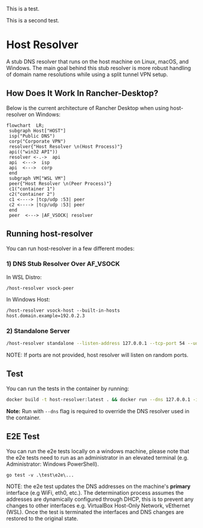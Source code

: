 This is a test.

This is a second test.

# Host Resolver
A stub DNS resolver that runs on the host machine on Linux, macOS, and Windows. The main goal behind this stub resolver is more robust handling of domain name resolutions while using a split tunnel VPN setup.

## How Does It Work In Rancher-Desktop?

Below is the current architecture of Rancher Desktop when using host-resolver on Windows:

```mermaid
flowchart  LR;
 subgraph Host["HOST"]
 isp("Public DNS")
 corp("Corporate VPN")
 resolver{"Host Resolver \n(Host Process)"}
 api(("win32 API"))
 resolver <-.->  api
 api  <--->  isp
 api  <--->  corp
 end
 subgraph VM["WSL VM"]
 peer{"Host Resolver \n(Peer Process)"}
 c1("container 1")
 c2("container 2")
 c1 <----> |tcp/udp :53| peer
 c2 <----> |tcp/udp :53| peer
 end
 peer  <---> |AF_VSOCK| resolver
```


## Running host-resolver

You can run host-resolver in a few different modes:

### 1) DNS Stub Resolver Over AF_VSOCK

In WSL Distro:
```
/host-resolver vsock-peer
```
In Windows Host:
```
/host-resolver vsock-host --built-in-hosts host.domain.example=192.0.2.3
```
### 2) Standalone Server
```bash
/host-resolver standalone --listen-address 127.0.0.1 --tcp-port 54 --udp-port 53 --upstream-servers "host.rd.internal=111.111.111.111,host2.rd.internal=222.222.222.222"
```
NOTE: If ports are not provided, host resolver will listen on random ports.

## Test

You can run the tests in the container by running:
```bash
docker build -t host-resolver:latest . && docker run --dns 127.0.0.1 -it host-resolver:latest
```
**Note:** Run with `--dns` flag is required to override the DNS resolver used in the container.

## E2E Test

You can run the e2e tests locally on a windows machine, please note that the e2e tests need to run
as an administrator in an elevated terminal (e.g. Administrator: Windows PowerShell).

```pwsh
go test -v .\test\e2e\...
```
NOTE: the e2e test updates the DNS addresses on the machine's **primary** interface (e.g WiFi, eth0, etc.).
The determination process assumes the addresses are dynamically configured through DHCP, this is to prevent
any changes to other interfaces e.g. VirtualBox Host-Only Network, vEthernet (WSL). Once the test is terminated
the interfaces and DNS changes are restored to the original state.
